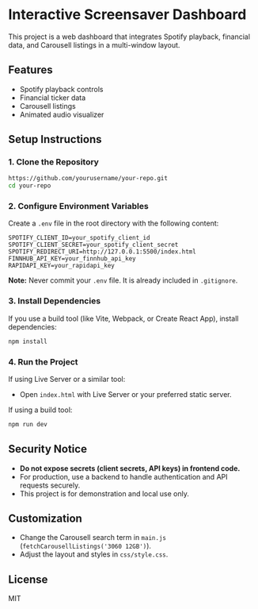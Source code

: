 # Interactive Screensaver Dashboard

This project is a web dashboard that integrates Spotify playback, financial data, and Carousell listings in a multi-window layout. 

## Features
- Spotify playback controls 
- Financial ticker data  
- Carousell listings 
- Animated audio visualizer

## Setup Instructions

### 1. Clone the Repository
```bash
https://github.com/yourusername/your-repo.git
cd your-repo
```

### 2. Configure Environment Variables
Create a `.env` file in the root directory with the following content:
```env
SPOTIFY_CLIENT_ID=your_spotify_client_id
SPOTIFY_CLIENT_SECRET=your_spotify_client_secret
SPOTIFY_REDIRECT_URI=http://127.0.0.1:5500/index.html
FINNHUB_API_KEY=your_finnhub_api_key
RAPIDAPI_KEY=your_rapidapi_key
```
**Note:** Never commit your `.env` file. It is already included in `.gitignore`.

### 3. Install Dependencies
If you use a build tool (like Vite, Webpack, or Create React App), install dependencies:
```bash
npm install
```

### 4. Run the Project
If using Live Server or a similar tool:
- Open `index.html` with Live Server or your preferred static server.

If using a build tool:
```bash
npm run dev
```

## Security Notice
- **Do not expose secrets (client secrets, API keys) in frontend code.**
- For production, use a backend to handle authentication and API requests securely.
- This project is for demonstration and local use only.

## Customization
- Change the Carousell search term in `main.js` (`fetchCarousellListings('3060 12GB')`).
- Adjust the layout and styles in `css/style.css`.

## License
MIT 